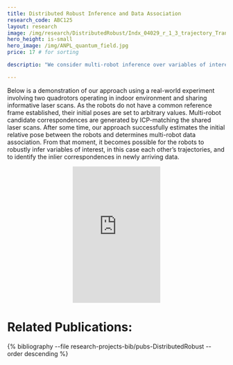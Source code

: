 ```yaml
---
title: Distributed Robust Inference and Data Association
research_code: ABC125
layout: research
image: /img/research/DistributedRobust/Indx_04029_r_1_3_trajectory_TransfEstabl.jpg
hero_height: is-small
hero_image: /img/ANPL_quantum_field.jpg 
price: 17 # for sorting 

descriptio: "We consider multi-robot inference over variables of interest (e.g. robot poses), from unknown initial robot poses and undetermined data association. This problem is relevant for different multi-robot collaborative applications, such as cooperative mapping, localization, tracking, and surveillance. Collaboration requires the robots to share a common world model and to be able to correctly interpret information communicated with each other. We show that establishing this collaboration first requires inferring concurrently a common reference frame between the robots and resolving data association. The problem becomes even more challenging in the incremental setting and in presence of perceptual aliasing (e.g. two different but similar in appearance corridors). We develop an Expectation-Maximization (EM) and model selection framework to address this problem."

---
```


<!-- add  youtube and bibliography Here-->

Below is a demonstration of our approach using a real-world experiment involving two quadrotors  operating in indoor environment and sharing informative laser scans. As the robots do not have a common reference frame established, their initial poses are set to arbitrary values. Multi-robot candidate correspondences are generated by ICP-matching the shared laser scans. After some time, our approach successfully estimates the initial relative pose between the robots and determines multi-robot data association. From that moment, it becomes possible for the robots to robustly infer variables of interest, in this case each other’s trajectories, and to identify the inlier correspondences in newly arriving data. 

<div style="display: flex; justify-content: center;">
    <iframe width="40%" height="315" src="https://www.youtube.com/embed/m_bLSdsT2kg" frameborder="0" allow="accelerometer; autoplay; clipboard-write; encrypted-media; gyroscope; picture-in-picture" allowfullscreen></iframe>
</div>


# Related Publications: 
{% bibliography --file research-projects-bib/pubs-DistributedRobust --order descending %}

